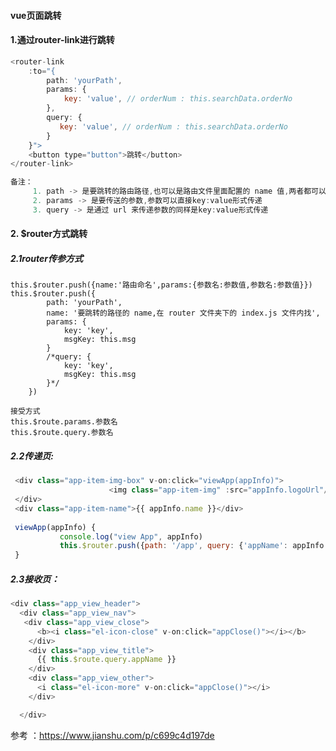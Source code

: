 #### vue页面跳转

#### 1.通过router-link进行跳转
```js
<router-link   
    :to="{  
        path: 'yourPath',     
        params: {   
            key: 'value', // orderNum : this.searchData.orderNo
        },  
        query: {  
           key: 'value', // orderNum : this.searchData.orderNo
        }  
    }">  
    <button type="button">跳转</button> 
</router-link> 

备注：
     1. path -> 是要跳转的路由路径,也可以是路由文件里面配置的 name 值,两者都可以进行路由导航  
     2. params -> 是要传送的参数,参数可以直接key:value形式传递  
     3. query -> 是通过 url 来传递参数的同样是key:value形式传递  
```


#### 2. $router方式跳转

##### 2.1router传参方式

    this.$router.push({name:'路由命名',params:{参数名:参数值,参数名:参数值}})
    this.$router.push({  
            path: 'yourPath',   
            name: '要跳转的路径的 name,在 router 文件夹下的 index.js 文件内找',  
            params: {   
                key: 'key',   
                msgKey: this.msg  
            }  
            /*query: {  
                key: 'key',   
                msgKey: this.msg  
            }*/  
        })  
    
    接受方式
    this.$route.params.参数名
    this.$route.query.参数名
   
##### 2.2传递页:
```js
 <div class="app-item-img-box" v-on:click="viewApp(appInfo)">
                      <img class="app-item-img" :src="appInfo.logoUrl"/>
 </div>
 <div class="app-item-name">{{ appInfo.name }}</div>
 
 viewApp(appInfo) {
           console.log("view App", appInfo)
           this.$router.push({path: '/app', query: {'appName': appInfo.name, 'appUrl': appInfo.applicationUrl}})
 }
```
##### 2.3接收页：

```js
<div class="app_view_header">
  <div class="app_view_nav">
   <div class="app_view_close">
      <b><i class="el-icon-close" v-on:click="appClose()"></i></b>
    </div>
    <div class="app_view_title">
      {{ this.$route.query.appName }}
    </div>
    <div class="app_view_other">
      <i class="el-icon-more" v-on:click="appClose()"></i>
    </div>

  </div>

```
参考
：https://www.jianshu.com/p/c699c4d197de

